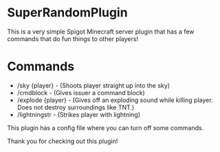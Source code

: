 # SuperRandomPlugin

This is a very simple Spigot Minecraft server plugin that has a few commands that do fun things to other players!

# Commands
* /sky {player} - (Shoots player straight up into the sky)
* /cmdblock - (Gives issuer a command block)
* /explode {player} - (Gives off an exploding sound while killing player. Does not destroy surroundings like TNT.)
* /lightningstr - (Strikes player with lightning)

This plugin has a config file where you can turn off some commands.

Thank you for checking out this plugin!
